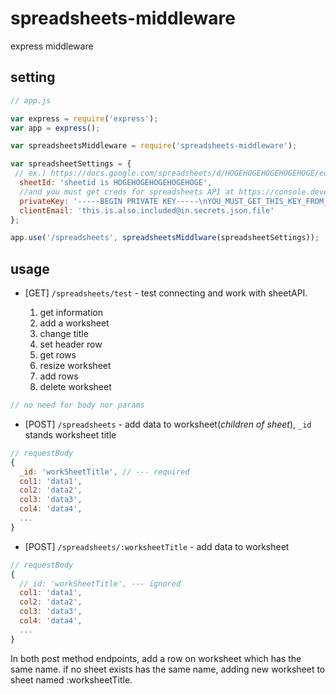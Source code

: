 # spreadsheets-middleware
express middleware

## setting

```javascript
// app.js

var express = require('express');
var app = express();

var spreadsheetsMiddleware = require('spreadsheets-middleware');

var spreadsheetSettings = {
 // ex.) https://docs.google.com/spreadsheets/d/HOGEHOGEHOGEHOGEHOGE/edit
  sheetId: 'sheetid is HOGEHOGEHOGEHOGEHOGE',
  //and you must get creds for spreadsheets API at https://console.developers.google.com/
  privateKey: '-----BEGIN PRIVATE KEY-----\nYOU_MUST_GET_THIS_KEY_FROM_CONSOLE_DEVELOPERS_GOOGLE_COM_FOR_EXAMPLE_YOU_ADD_A_PROJECT_AND_ENABLE_GOOGLE_DRIVE_API_AND_THEN_GENERATE_SERVICE_ACCOUNT_WITH_KEY_FILE_AS_JSON_THEN_OPEN_THAT_JSON_FILE_CONTAINS_PRIVATE_KEY_LIKE_THIS!!_\n-----END PRIVATE KEY-----\n',
  clientEmail: 'this.is.also.included@in.secrets.json.file'
};

app.use('/spreadsheets', spreadsheetsMiddlware(spreadsheetSettings));
```

## usage
* [GET] ```/spreadsheets/test``` - test connecting and work with sheetAPI.

    1. get information
    1. add a worksheet
    1. change title
    1. set header row
    1. get rows 
    1. resize worksheet
    1. add rows
    1. delete worksheet

```javascript
// no need for body nor params
```

* [POST] ```/spreadsheets``` - add data to worksheet(*children of sheet*), ```_id``` stands worksheet title
```javascript
// requestBody
{
  _id: 'workSheetTitle', // --- required
  col1: 'data1',
  col2: 'data2',
  col3: 'data3',
  col4: 'data4',
  ...
}
```


* [POST] ```/spreadsheets/:worksheetTitle``` - add data to worksheet
```javascript
// requestBody
{
  //_id: 'workSheetTitle', --- ignored
  col1: 'data1',
  col2: 'data2',
  col3: 'data3',
  col4: 'data4',
  ...
}
```

In both post method endpoints, add a row on worksheet which has the same name. if no sheet exists has the same name, adding new worksheet to sheet named :worksheetTitle.



